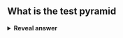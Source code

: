 ## What is the test pyramid
<details>
<summary><b>Reveal answer</b></summary>
<img src="../../../../../media/paste-9684659552411c0731e65da37b4386d2a962b71e.jpg"><br><br>unit tests<br>service tests<br>eend to end tests
</details>
